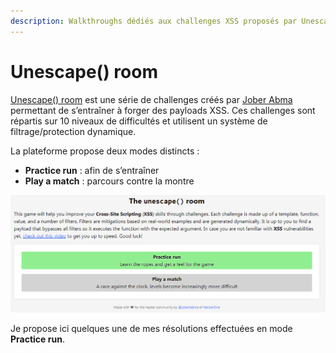 ```yaml
---
description: Walkthroughs dédiés aux challenges XSS proposés par Unescape() room
---
```


# Unescape() room

[Unescape() room](https://unescape-room.jobertabma.nl/) est une série de challenges créés par [Jober Abma](https://twitter.com/jobertabma) permettant de s’entraîner à forger des payloads XSS. Ces challenges sont répartis sur 10 niveaux de difficultés et utilisent un système de filtrage/protection dynamique.

La plateforme propose deux modes distincts :&#x20;

* **Practice run** : afin de s’entraîner
* **Play a match** : parcours contre la montre

![](../../../.gitbook/assets/f4656488330153212661b389868c3fcd.png)

Je propose ici quelques une de mes résolutions effectuées en mode **Practice run**.
